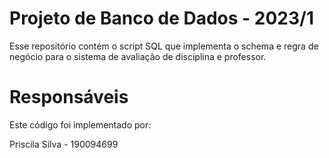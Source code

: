 # Projeto de Banco de Dados - 2023/1
Esse repositório contém o script SQL que implementa o schema e regra de negócio para o sistema de avaliação de disciplina e professor.

# Responsáveis
Este código foi implementado por:

Priscila Silva - 190094699
